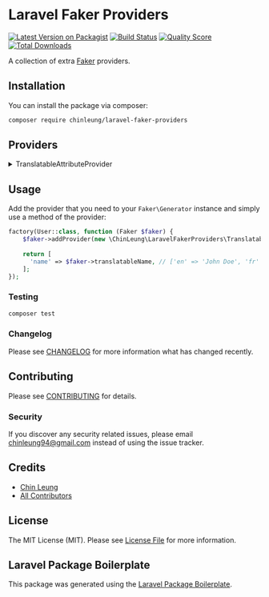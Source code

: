 # Laravel Faker Providers

[![Latest Version on Packagist](https://img.shields.io/packagist/v/chinleung/laravel-faker-providers.svg?style=flat-square)](https://packagist.org/packages/chinleung/laravel-faker-providers)
[![Build Status](https://img.shields.io/travis/chinleung/laravel-faker-providers/master.svg?style=flat-square)](https://travis-ci.org/chinleung/laravel-faker-providers)
[![Quality Score](https://img.shields.io/scrutinizer/g/chinleung/laravel-faker-providers.svg?style=flat-square)](https://scrutinizer-ci.com/g/chinleung/laravel-faker-providers)
[![Total Downloads](https://img.shields.io/packagist/dt/chinleung/laravel-faker-providers.svg?style=flat-square)](https://packagist.org/packages/chinleung/laravel-faker-providers)

A collection of extra [Faker](https://github.com/fzaninotto/Faker) providers.

## Installation

You can install the package via composer:

```bash
composer require chinleung/laravel-faker-providers
```

## Providers

<details>
<summary>TranslatableAttributeProvider</summary>  
  
### Note
  
This is a provider for JSON columns of [Spatie's Laravel Translatable](https://github.com/spatie/laravel-translatable) package.
  
### Methods
    
*  [translatable](#translatableclosure-callable-array-locales--null--array)
*  [translatableName](#translatablenamearray-locales--null--array)
  
### translatable(\Closure $callable, array $locales = null) : array
_Pass a closure to be executed for every locale._

<details>
<summary>Example</summary>
  
```php
$faker->translatable(function () use ($faker) {
  return strtolower($faker->word);  
});
```

**Output**
 
```php
['en' => 'laravel', 'fr' => 'php']
```
</details>
    

### translatableName(array $locales = null) : array
_Generate a name for every locale._

<details>
<summary>Example</summary>
  
```php
$faker->translatableName;
```

**Output**
 
```php
['en' => 'John Doe', 'fr' => 'Jane Doe']
```
</details>
</details>

## Usage

Add the provider that you need to your `Faker\Generator` instance and simply use a method of the provider:

``` php
factory(User::class, function (Faker $faker) {
    $faker->addProvider(new \ChinLeung\LaravelFakerProviders\TranslatableAttributeProvider($faker));
  
    return [
      'name' => $faker->translatableName, // ['en' => 'John Doe', 'fr' => 'Jane Doe']
    ];
});
```

### Testing

``` bash
composer test
```

### Changelog

Please see [CHANGELOG](CHANGELOG.md) for more information what has changed recently.

## Contributing

Please see [CONTRIBUTING](CONTRIBUTING.md) for details.

### Security

If you discover any security related issues, please email chinleung94@gmail.com instead of using the issue tracker.

## Credits

- [Chin Leung](https://github.com/chinleung)
- [All Contributors](../../contributors)

## License

The MIT License (MIT). Please see [License File](LICENSE.md) for more information.

## Laravel Package Boilerplate

This package was generated using the [Laravel Package Boilerplate](https://laravelpackageboilerplate.com).

